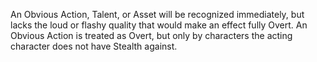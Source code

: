 An Obvious Action, Talent, or Asset will be recognized immediately, but lacks the loud or flashy quality that would make an effect fully Overt. An Obvious Action is treated as Overt, but only by characters the acting character does not have Stealth against.